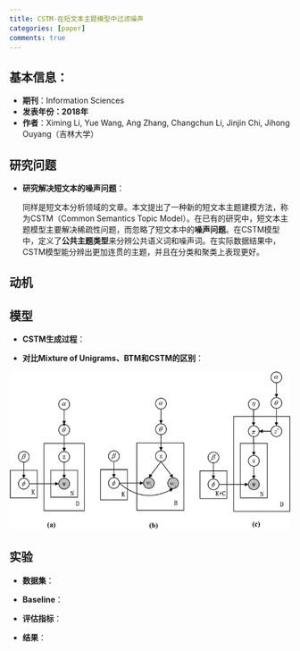 ```yaml
---
title: CSTM-在短文本主题模型中过滤噪声
categories: [paper]
comments: true
---
```


## 基本信息：
+ **期刊**：Information Sciences
+ **发表年份：2018年**
+ **作者**：Ximing Li, Yue Wang, Ang Zhang, Changchun Li, Jinjin Chi, Jihong Ouyang（吉林大学）

## 研究问题

+ **研究解决短文本的噪声问题**：

	同样是短文本分析领域的文章。本文提出了一种新的短文本主题建模方法，称为CSTM（Common Semantics Topic Model）。在已有的研究中，短文本主题模型主要解决稀疏性问题，而忽略了短文本中的**噪声问题**。在CSTM模型中，定义了**公共主题类型**来分辨公共语义词和噪声词。在实际数据结果中，CSTM模型能分辨出更加连贯的主题，并且在分类和聚类上表现更好。

## 动机

## 模型

+ **CSTM生成过程**：

+ **对比Mixture of Unigrams、BTM和CSTM的区别**：

![Mixture of Unigrams、BTM和CSTM的区别](/assets/img/CSTM/pic1.png "Mixture of Unigrams、BTM和CSTM的区别")

## 实验

+ **数据集**：

+ **Baseline**：

+ **评估指标**：

+ **结果**：